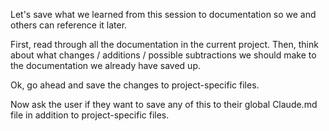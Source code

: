 Let's save what we learned from this session to documentation so we and others can reference it later.

First, read through all the documentation in the current project. Then, think about what changes / additions / possible subtractions we should make to the documentation we already have saved up.

Ok, go ahead and save the changes to project-specific files.

Now ask the user if they want to save any of this to their global Claude.md file in addition to project-specific files.
